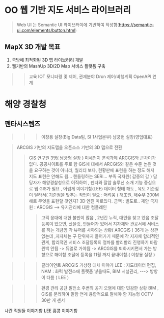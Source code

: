
# OO 웹 기반 지도 서비스 라이브러리

> Web UI 는 Semantic UI 라이브러이에 기반하여 작성함(https://semantic-ui.com/elements/button.html)

## MapX 3D 개발 목표
1. 국방에 최적화된 3D 맵 라이브러리 개발
2. 웹기반의 MashUp 3D/2D Map 서비스 플랫폼 구축
>> 교육
>> IOT 모니터링 및 제어, 관제분야
>> Dron 제어/비행계획
>> OpenAPI 연계 

# 해양 경찰청

## 펜타시스템즈
>>> 이창용 실장(Big Data팀, SI 1사업본부)
>>> 남궁헌 실장(영업대표)

> ARCGIS 기반의 지도맵을 오픈소스 기반의 3D 맵으로 전환
>> GIS 연구원 3명( 남궁형 실장 )
> 미세먼지 분석과제
>> ARCGIS와 큰차이가 없다.
> 공공사이트를 주로 함
> GIS에 대해서 ARCGIS와 같은 수준 높은 것을 요구하는 것이 아니라,
> 퀄리티 보다, 현황판에 표현을 하는 정도
> 해저 지도 표현은 안해도 됨... 
> 핸들링하는 SERI... 부족
> 국자원( 갑중의 갑 )
> 담당자가 해양경찰청으로 이직하여 , 펜타와 잘암
> 솔루션 소개 기능 중심으로 
> 웹 GIS가 필요 , 어렵게 이야기함(LEE)
> 데이터 형태
> 해도 , 육도 기준점이 달라서( 기준점을 맞추는 작업이 필요 : 어려움 )
> 해조원, 해수부 200M 해로 
> 무엇을 표현할 것인지?
>> 3D 엔진 따로있다.
>> 금액 : 별도로..
>> 제안 
>> 국자원 : ARCGIS --> 유지관리에 대한 컴플레인
>>> 고객 응대에 대한 불만이 많음 , 2년간 누적, 
>>> 대안을 찾고 있음
>>> 조달등록이 있으면, 샀을것, 안들어가 있어서
>>> 지자체와 관공서에 서비스를 하는 개념임 각 뷰어를 사야되는 상황( ARCGIS )
>>> 36개 는 상관없는데 ,지자체는 구 단위까지 들어가기 때문에 각 지자체
>>> 합리적인 관계, 합리적인 서비스
>>> 조달등록의 절차를 빨리빨리 진행하기 바람
>>> 윈백 안됨 -> 듀얼로 가야됨 -> ARCGIS를 퇴화시키면서 가는 방향으로 해야함
>>> 조달에 등록을 11월 까지 끝내야함.( 이창용 실장 )

>>> 클라이언트 ARCGIS 기상청 대체 이야기
>>> LEE : 지도데이터 편집, 
>>> NAM : 화력 발전소에 플랫폼 넣을때도, BIM 시설관리, 
         ---> 방향이 다름 ( LEE )

>>> 환경 관리 공단
>>> 발전소 주변의 공기 오염에 대한 민감한 상황
>>> BIM , GIS를 분리하여 말함
>>> 연계 융합적으로 말해야 함
>>> 지능형 CCTV 
>>> 30만 개 센서 
>>>   




나간 직원들 이야기함 LEE
홍콩 이야기함



